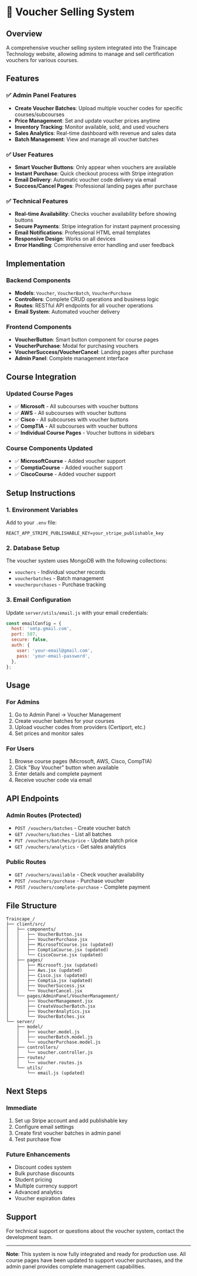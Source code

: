 # 🎫 Voucher Selling System

## Overview
A comprehensive voucher selling system integrated into the Traincape Technology website, allowing admins to manage and sell certification vouchers for various courses.

## Features

### ✅ Admin Panel Features
- **Create Voucher Batches**: Upload multiple voucher codes for specific courses/subcourses
- **Price Management**: Set and update voucher prices anytime
- **Inventory Tracking**: Monitor available, sold, and used vouchers
- **Sales Analytics**: Real-time dashboard with revenue and sales data
- **Batch Management**: View and manage all voucher batches

### ✅ User Features
- **Smart Voucher Buttons**: Only appear when vouchers are available
- **Instant Purchase**: Quick checkout process with Stripe integration
- **Email Delivery**: Automatic voucher code delivery via email
- **Success/Cancel Pages**: Professional landing pages after purchase

### ✅ Technical Features
- **Real-time Availability**: Checks voucher availability before showing buttons
- **Secure Payments**: Stripe integration for instant payment processing
- **Email Notifications**: Professional HTML email templates
- **Responsive Design**: Works on all devices
- **Error Handling**: Comprehensive error handling and user feedback

## Implementation

### Backend Components
- **Models**: `Voucher`, `VoucherBatch`, `VoucherPurchase`
- **Controllers**: Complete CRUD operations and business logic
- **Routes**: RESTful API endpoints for all voucher operations
- **Email System**: Automated voucher delivery

### Frontend Components
- **VoucherButton**: Smart button component for course pages
- **VoucherPurchase**: Modal for purchasing vouchers
- **VoucherSuccess/VoucherCancel**: Landing pages after purchase
- **Admin Panel**: Complete management interface

## Course Integration

### Updated Course Pages
- ✅ **Microsoft** - All subcourses with voucher buttons
- ✅ **AWS** - All subcourses with voucher buttons  
- ✅ **Cisco** - All subcourses with voucher buttons
- ✅ **CompTIA** - All subcourses with voucher buttons
- ✅ **Individual Course Pages** - Voucher buttons in sidebars

### Course Components Updated
- ✅ **MicrosoftCourse** - Added voucher support
- ✅ **ComptiaCourse** - Added voucher support
- ✅ **CiscoCourse** - Added voucher support

## Setup Instructions

### 1. Environment Variables
Add to your `.env` file:
```
REACT_APP_STRIPE_PUBLISHABLE_KEY=your_stripe_publishable_key
```

### 2. Database Setup
The voucher system uses MongoDB with the following collections:
- `vouchers` - Individual voucher records
- `voucherbatches` - Batch management
- `voucherpurchases` - Purchase tracking

### 3. Email Configuration
Update `server/utils/email.js` with your email credentials:
```javascript
const emailConfig = {
  host: 'smtp.gmail.com',
  port: 587,
  secure: false,
  auth: {
    user: 'your-email@gmail.com',
    pass: 'your-email-password',
  },
};
```

## Usage

### For Admins
1. Go to Admin Panel → Voucher Management
2. Create voucher batches for your courses
3. Upload voucher codes from providers (Certiport, etc.)
4. Set prices and monitor sales

### For Users
1. Browse course pages (Microsoft, AWS, Cisco, CompTIA)
2. Click "Buy Voucher" button when available
3. Enter details and complete payment
4. Receive voucher code via email

## API Endpoints

### Admin Routes (Protected)
- `POST /vouchers/batches` - Create voucher batch
- `GET /vouchers/batches` - List all batches
- `PUT /vouchers/batches/price` - Update batch price
- `GET /vouchers/analytics` - Get sales analytics

### Public Routes
- `GET /vouchers/available` - Check voucher availability
- `POST /vouchers/purchase` - Purchase voucher
- `POST /vouchers/complete-purchase` - Complete payment

## File Structure

```
Traincape_/
├── client/src/
│   ├── components/
│   │   ├── VoucherButton.jsx
│   │   ├── VoucherPurchase.jsx
│   │   ├── MicrosoftCourse.jsx (updated)
│   │   ├── ComptiaCourse.jsx (updated)
│   │   └── CiscoCourse.jsx (updated)
│   ├── pages/
│   │   ├── Microsoft.jsx (updated)
│   │   ├── Aws.jsx (updated)
│   │   ├── Cisco.jsx (updated)
│   │   ├── Comptia.jsx (updated)
│   │   ├── VoucherSuccess.jsx
│   │   └── VoucherCancel.jsx
│   └── pages/AdminPanel/VoucherManagement/
│       ├── VoucherManagement.jsx
│       ├── CreateVoucherBatch.jsx
│       ├── VoucherAnalytics.jsx
│       └── VoucherBatches.jsx
└── server/
    ├── model/
    │   ├── voucher.model.js
    │   ├── voucherBatch.model.js
    │   └── voucherPurchase.model.js
    ├── controllers/
    │   └── voucher.controller.js
    ├── routes/
    │   └── voucher.routes.js
    └── utils/
        └── email.js (updated)
```

## Next Steps

### Immediate
1. Set up Stripe account and add publishable key
2. Configure email settings
3. Create first voucher batches in admin panel
4. Test purchase flow

### Future Enhancements
- Discount codes system
- Bulk purchase discounts
- Student pricing
- Multiple currency support
- Advanced analytics
- Voucher expiration dates

## Support

For technical support or questions about the voucher system, contact the development team.

---

**Note**: This system is now fully integrated and ready for production use. All course pages have been updated to support voucher purchases, and the admin panel provides complete management capabilities.
